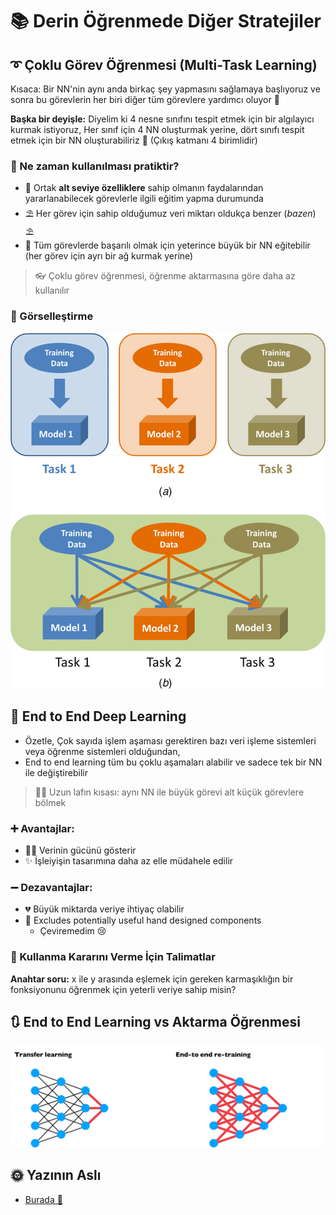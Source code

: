 # 📚 Derin Öğrenmede Diğer Stratejiler

## ➰ Çoklu Görev Öğrenmesi \(Multi-Task Learning\)

Kısaca: Bir NN'nin aynı anda birkaç şey yapmasını sağlamaya başlıyoruz ve sonra bu görevlerin her biri diğer tüm görevlere yardımcı oluyor 🚀

**Başka bir deyişle:** Diyelim ki 4 nesne sınıfını tespit etmek için bir algılayıcı kurmak istiyoruz, Her sınıf için 4 NN oluşturmak yerine, dört sınıfı tespit etmek için bir NN oluşturabiliriz 🤔 \(Çıkış katmanı 4 birimlidir\)

### 🤔 Ne zaman kullanılması pratiktir?

* 🤳 Ortak **alt seviye özelliklere** sahip olmanın faydalarından yararlanabilecek görevlerle ilgili eğitim yapma durumunda 
* ⛱ Her görev için sahip olduğumuz veri miktarı oldukça benzer \(_bazen_\) ⛱
* 🤗 Tüm görevlerde başarılı olmak için yeterince büyük bir NN eğitebilir \(her görev için ayrı bir ağ kurmak yerine\) 

> 👓 Çoklu görev öğrenmesi, öğrenme aktarmasına göre daha az kullanılır

### 👀 Görselleştirme

![](../.gitbook/assets/SingleTaskVsMultiTask.png)

## 🏴 End to End Deep Learning

* Özetle, Çok sayıda işlem aşaması gerektiren bazı veri işleme sistemleri veya öğrenme sistemleri olduğundan, 
* End to end learning tüm bu çoklu aşamaları alabilir ve sadece tek bir NN ile değiştirebilir

> 👩‍🔧 Uzun lafın kısası: aynı NN ile büyük görevi alt küçük görevlere bölmek

### ➕ Avantajlar:

* 🦸‍♀️ Verinin gücünü gösterir
* ✨ İşleiyişin tasarımına daha az elle müdahele edilir

### ➖ Dezavantajlar:

* 💔 Büyük miktarda veriye ihtiyaç olabilir
* 🔎 Excludes potentially useful hand designed components
  * Çeviremedim 😢

### 🚩 Kullanma Kararını Verme İçin Talimatlar

**Anahtar soru:** x ile y arasında eşlemek için gereken karmaşıklığın bir fonksiyonunu öğrenmek için yeterli veriye sahip misin?

## 🔃 End to End Learning vs Aktarma Öğrenmesi

![](../.gitbook/assets/E2EVsTL.png)

## 🌞 Yazının Aslı

* [Burada 🐾](https://dl.asmaamir.com/5-dlstrategies/c-otherstrategies)

